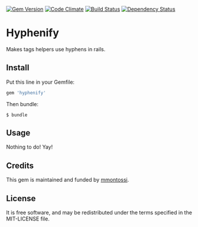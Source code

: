 [![Gem Version](https://badge.fury.io/rb/hyphenify.svg)](http://badge.fury.io/rb/hyphenify)
[![Code Climate](https://codeclimate.com/github/mmontossi/hyphenify/badges/gpa.svg)](https://codeclimate.com/github/mmontossi/hyphenify)
[![Build Status](https://travis-ci.org/mmontossi/hyphenify.svg)](https://travis-ci.org/mmontossi/hyphenify)
[![Dependency Status](https://gemnasium.com/mmontossi/hyphenify.svg)](https://gemnasium.com/mmontossi/hyphenify)

# Hyphenify

Makes tags helpers use hyphens in rails.

## Install

Put this line in your Gemfile:
```ruby
gem 'hyphenify'
```

Then bundle:
```
$ bundle
```

## Usage

Nothing to do! Yay!

## Credits

This gem is maintained and funded by [mmontossi](https://github.com/mmontossi).

## License

It is free software, and may be redistributed under the terms specified in the MIT-LICENSE file.
